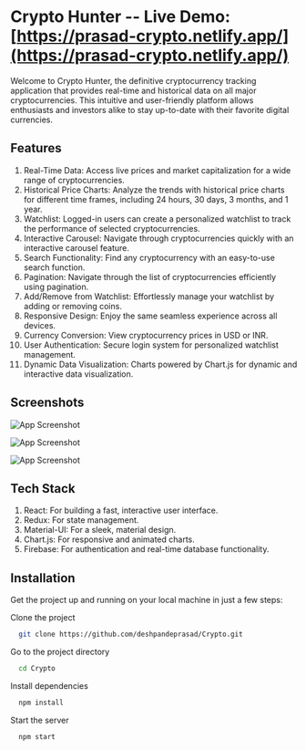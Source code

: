 # Crypto Hunter -- Live Demo: [https://prasad-crypto.netlify.app/](https://prasad-crypto.netlify.app/)

Welcome to Crypto Hunter, the definitive cryptocurrency tracking application that provides real-time and historical data on all major cryptocurrencies.
This intuitive and user-friendly platform allows enthusiasts and investors alike to stay up-to-date with their favorite digital currencies.

## Features
1. Real-Time Data: Access live prices and market capitalization for a wide range of cryptocurrencies.
2. Historical Price Charts: Analyze the trends with historical price charts for different time frames, including 24 hours, 30 days, 3 months, and 1 year.
3. Watchlist: Logged-in users can create a personalized watchlist to track the performance of selected cryptocurrencies.
4. Interactive Carousel: Navigate through cryptocurrencies quickly with an interactive carousel feature.
5. Search Functionality: Find any cryptocurrency with an easy-to-use search function.
6. Pagination: Navigate through the list of cryptocurrencies efficiently using pagination.
7. Add/Remove from Watchlist: Effortlessly manage your watchlist by adding or removing coins.
8. Responsive Design: Enjoy the same seamless experience across all devices.
9. Currency Conversion: View cryptocurrency prices in USD or INR.
10. User Authentication: Secure login system for personalized watchlist management.
11. Dynamic Data Visualization: Charts powered by Chart.js for dynamic and interactive data visualization.

## Screenshots

![App Screenshot](https://github.com/deshpandeprasad/Crypto/assets/113398599/49702ee9-028d-4735-aa25-d1580da8f6f8)

![App Screenshot](https://github.com/deshpandeprasad/Crypto/assets/113398599/14062b64-5716-466e-b7bc-2c2e25ae257b)

![App Screenshot](https://github.com/deshpandeprasad/Crypto/assets/113398599/7c5c1dc7-5c4b-4d7a-859c-9a8ace9b0245)

## Tech Stack

1. React: For building a fast, interactive user interface.
2. Redux: For state management.
3. Material-UI: For a sleek, material design.
4. Chart.js: For responsive and animated charts.
5. Firebase: For authentication and real-time database functionality.

## Installation

Get the project up and running on your local machine in just a few steps:

Clone the project

```bash
  git clone https://github.com/deshpandeprasad/Crypto.git
```

Go to the project directory

```bash
  cd Crypto
```

Install dependencies

```bash
  npm install
```

Start the server

```bash
  npm start
```
